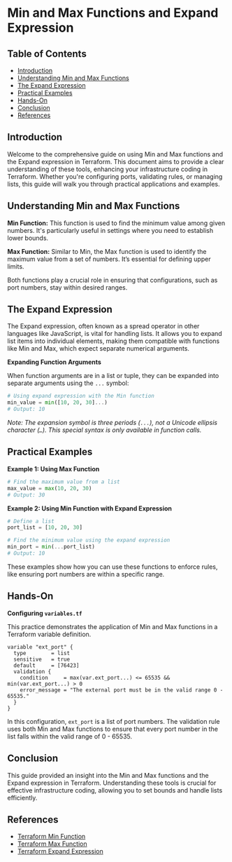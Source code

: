 # Min and Max Functions and Expand Expression

## Table of Contents

- [Introduction](#introduction)
- [Understanding Min and Max Functions](#understanding-min-and-max-functions)
- [The Expand Expression](#the-expand-expression)
- [Practical Examples](#practical-examples)
- [Hands-On](#hands-on)
- [Conclusion](#conclusion)
- [References](#references)

## Introduction

Welcome to the comprehensive guide on using Min and Max functions and the Expand expression in Terraform. This document aims to provide a clear understanding of these tools, enhancing your infrastructure coding in Terraform. Whether you're configuring ports, validating rules, or managing lists, this guide will walk you through practical applications and examples.

## Understanding Min and Max Functions

**Min Function:** This function is used to find the minimum value among given numbers. It's particularly useful in settings where you need to establish lower bounds.

**Max Function:** Similar to Min, the Max function is used to identify the maximum value from a set of numbers. It’s essential for defining upper limits.

Both functions play a crucial role in ensuring that configurations, such as port numbers, stay within desired ranges.

## The Expand Expression

The Expand expression, often known as a spread operator in other languages like JavaScript, is vital for handling lists. It allows you to expand list items into individual elements, making them compatible with functions like Min and Max, which expect separate numerical arguments.

**Expanding Function Arguments**

When function arguments are in a list or tuple, they can be expanded into separate arguments using the `...` symbol:

```terraform
# Using expand expression with the Min function
min_value = min([10, 20, 30]...)
# Output: 10
```

*Note: The expansion symbol is three periods (`...`), not a Unicode ellipsis character (`…`). This special syntax is only available in function calls.*

## Practical Examples

**Example 1: Using Max Function**

```terraform
# Find the maximum value from a list
max_value = max(10, 20, 30)
# Output: 30
```

**Example 2: Using Min Function with Expand Expression**

```terraform
# Define a list
port_list = [10, 20, 30]

# Find the minimum value using the expand expression
min_port = min(...port_list)
# Output: 10
```

These examples show how you can use these functions to enforce rules, like ensuring port numbers are within a specific range.

## Hands-On

**Configuring `variables.tf`**

This practice demonstrates the application of Min and Max functions in a Terraform variable definition.

```hcl
variable "ext_port" {
  type        = list
  sensitive   = true
  default     = [76423]
  validation {
    condition     = max(var.ext_port...) <= 65535 && min(var.ext_port...) > 0
    error_message = "The external port must be in the valid range 0 - 65535."
  }
}
```

In this configuration, `ext_port` is a list of port numbers. The validation rule uses both Min and Max functions to ensure that every port number in the list falls within the valid range of 0 - 65535.

## Conclusion

This guide provided an insight into the Min and Max functions and the Expand expression in Terraform. Understanding these tools is crucial for effective infrastructure coding, allowing you to set bounds and handle lists efficiently.

## References

- [Terraform Min Function](https://developer.hashicorp.com/terraform/language/functions/min)
- [Terraform Max Function](https://developer.hashicorp.com/terraform/language/functions/max)
- [Terraform Expand Expression](https://developer.hashicorp.com/terraform/language/expressions/function-calls#expanding-function-arguments)